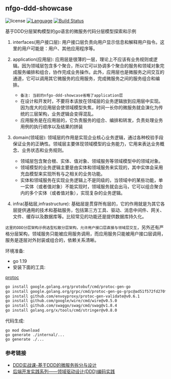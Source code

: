 ## nfgo-ddd-showcase

![license](https://img.shields.io/badge/license-Apache--2.0-green.svg)
[![Language](https://img.shields.io/badge/Language-Go-blue.svg)](https://golang.org/)
[![Build Status](https://github.com/nf-go/nfgo-ddd-showcase/workflows/Go/badge.svg)](https://github.com/nf-go/nfgo-ddd-showcase/actions)


基于DDD分层架构模型的go语言的微服务代码分层模型探索和示例


1. interfaces(用户接口层): 用户接口层负责向用户显示信息和解释用户指令。这里的用户可能是：用户、其他应用程序等。

1. application(应用层): 应用层是很薄的一层，理论上不应该有业务规则或逻辑。因为领域层包含多个聚合，所以它可以协调多个聚合的服务和领域对象完成服务编排和组合，协作完成业务操作。此外，应用层也是微服务之间交互的通道，它可以调用其它微服务的应用服务，完成微服务之间的服务组合和编排。
    * `备注: 当前的nfgo-ddd-showcase省略了application层`
    * 在设计和开发时，不要将本该放在领域层的业务逻辑放到应用层中实现。因为庞大的应用层会使领域模型失焦，时间一长你的微服务就会演化为传统的三层架构，业务逻辑会变得混乱。
    * 应用服务是在应用层的，它负责服务的组合、编排和转发，负责处理业务用例的执行顺序以及结果的拼装

1. domain(领域层): 领域层的作用是实现企业核心业务逻辑，通过各种校验手段保证业务的正确性。领域层主要体现领域模型的业务能力，它用来表达业务概念、业务状态和业务规则。
    * 领域层包含聚合根、实体、值对象、领域服务等领域模型中的领域对象。
    * 领域模型的业务逻辑主要是由实体和领域服务来实现的，其中实体会采用充血模型来实现所有与之相关的业务功能。
    * 实体和领域服务在实现业务逻辑上不是同级的，当领域中的某些功能，单一实体（或者值对象）不能实现时，领域服务就会出马，它可以组合聚合内的多个实体（或者值对象），实现复杂的业务逻辑。

1. infra(基础层,infrastructure): 基础层是贯穿所有层的，它的作用就是为其它各层提供通用的技术和基础服务，包括第三方工具、驱动、消息中间件、网关、文件、缓存以及数据库等。比较常见的功能还是提供数据库持久化。


`这里的DDD分层架构示例选型松散分层架构，允许用户接口层直接与领域层交互`，另外还有严格分层架构，领域服务只能被应用服务调用，而应用服务只能被用户接口层调用，服务是逐层对外封装或组合的，依赖关系清晰。

环境准备:

* go 1.19
* 安装下面的工具:

[protoc](https://github.com/protocolbuffers/protobuf/releases/download/v3.15.6/protoc-3.15.6-linux-x86_64.zip)

```sh
go install google.golang.org/protobuf/cmd/protoc-gen-go
go install google.golang.org/grpc/cmd/protoc-gen-go-grpc@ad51f572fd270f2323e3aa2c1d2775cab9087af2
go install github.com/envoyproxy/protoc-gen-validate@v0.6.1
go install github.com/google/wire/cmd/wire@v0.5.0
go install github.com/swaggo/swag/cmd/swag@v1.8.4
go install golang.org/x/tools/cmd/stringer@v0.8.0
```

代码生成:

```
go mod download
go generate ./internal/...
go generate ./...
```

### 参考链接

* [DDD实战课-基于DDD的微服务拆分与设计](https://time.geekbang.org/column/intro/100037301)
* [后端开发实践系列——领域驱动设计(DDD)编码实践](https://insights.thoughtworks.cn/backend-development-ddd/)
